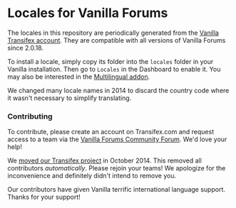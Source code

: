 Locales for Vanilla Forums 
=======

The locales in this repository are periodically generated from the [Vanilla Transifex account](https://www.transifex.com/projects/p/vanilla/). They are compatible with all versions of Vanilla Forums since 2.0.18.

To install a locale, simply copy its folder into the `locales` folder in your Vanilla installation. Then go to `Locales` in the Dashboard to enable it. You may also be interested in the [Multilingual addon](http://vanillaforums.org/addon/multilingual-plugin).

We changed many locale names in 2014 to discard the country code where it wasn't necessary to simplify translating.

### Contributing

To contribute, please create an account on Transifex.com and request access to a team via the [Vanilla Forums Community Forum](http://vanillaforums.org/discussions). We'd love your help!

We [moved our Transifex project](vanillaforums.org/discussion/28108/vanillas-transifex-moved-rejoin-your-team#latest) in October 2014. This removed all contributors _automatically_. Please rejoin your teams! We apologize for the inconvenience and definitely didn't intend to remove you.

Our contributors have given Vanilla terrific international language support. Thanks for your support!